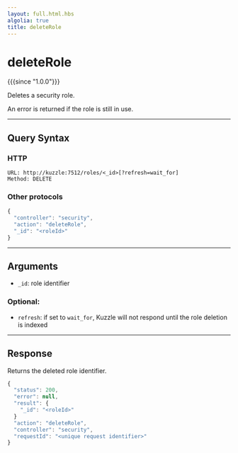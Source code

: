 ```yaml
---
layout: full.html.hbs
algolia: true
title: deleteRole
---
```


# deleteRole

{{{since "1.0.0"}}}

Deletes a security role.

An error is returned if the role is still in use.

---

## Query Syntax

### HTTP

```http
URL: http://kuzzle:7512/roles/<_id>[?refresh=wait_for]
Method: DELETE
```

### Other protocols

```js
{
  "controller": "security",
  "action": "deleteRole",
  "_id": "<roleId>"
}
```

---

## Arguments

* `_id`: role identifier

### Optional:

* `refresh`: if set to `wait_for`, Kuzzle will not respond until the role deletion is indexed

---

## Response

Returns the deleted role identifier.

```javascript
{
  "status": 200,                     
  "error": null,                     
  "result": {
    "_id": "<roleId>"
  }
  "action": "deleteRole",
  "controller": "security",
  "requestId": "<unique request identifier>"
}
```
